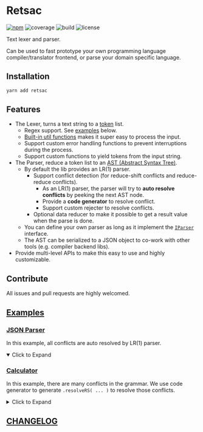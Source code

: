 # Retsac

[![npm](https://img.shields.io/npm/v/retsac?style=flat-square)](https://www.npmjs.com/package/retsac)
![coverage](https://img.shields.io/codecov/c/github/DiscreteTom/retsac?style=flat-square)
![build](https://img.shields.io/github/actions/workflow/status/DiscreteTom/retsac/publish.yml?style=flat-square)
![license](https://img.shields.io/github/license/DiscreteTom/retsac?style=flat-square)

Text lexer and parser.

Can be used to fast prototype your own programming language compiler/translator frontend, or parse your domain specific language.

## Installation

```bash
yarn add retsac
```

## Features

- The Lexer, turns a text string to a [token](https://github.com/DiscreteTom/retsac/blob/main/src/lexer/model.ts) list.
  - Regex support. See [examples](https://github.com/DiscreteTom/retsac#examples) below.
  - [Built-in util functions](https://github.com/DiscreteTom/retsac/blob/main/src/lexer/utils.ts) makes it super easy to process the input.
  - Support custom error handling functions to prevent interruptions during the process.
  - Support custom functions to yield tokens from the input string.
- The Parser, reduce a token list to an [AST (Abstract Syntax Tree)](https://github.com/DiscreteTom/retsac/blob/main/src/parser/ast.ts).
  - By default the lib provides an LR(1) parser.
    - Support conflict detection (for reduce-shift conflicts and reduce-reduce conflicts).
      - As an LR(1) parser, the parser will try to **auto resolve conflicts** by peeking the next AST node.
      - Provide a **code generator** to resolve conflict.
      - Support custom rejecter to resolve conflicts.
    - Optional data reducer to make it possible to get a result value when the parse is done.
  - You can define your own parser as long as it implement the [`IParser`](https://github.com/DiscreteTom/retsac/blob/main/src/parser/model.ts) interface.
  - The AST can be serialized to a JSON object to co-work with other tools (e.g. compiler backend libs).
- Provide multi-level APIs to make this easy to use and highly customizable.

## Contribute

All issues and pull requests are highly welcomed.

## [Examples](https://github.com/DiscreteTom/retsac/tree/main/example)

### [JSON Parser](https://github.com/DiscreteTom/retsac/blob/main/example/json.ts)

In this example, all conflicts are auto resolved by LR(1) parser.

<details open>
<summary>Click to Expand</summary>
<include path="./example/json/json.ts" from="3" to="68" />
</details>

### [Calculator](https://github.com/DiscreteTom/retsac/blob/main/example/calculator/core.ts)

In this example, there are many conflicts in the grammar. We use code generator to generate `.resolveRS( ... )` to resolve those conflicts.

<details>
<summary>Click to Expand</summary>
<include path="./example/calculator/core.ts" from="3" to="62" />
</details>

## [CHANGELOG](https://github.com/DiscreteTom/retsac/blob/main/CHANGELOG.md)
